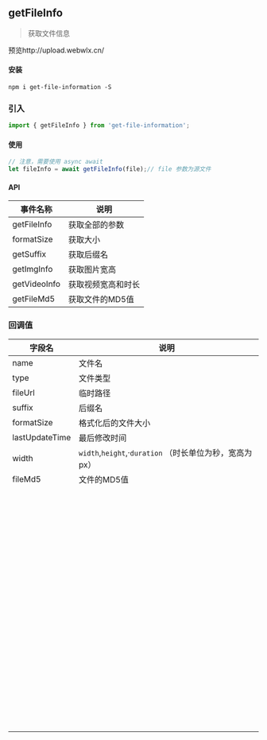 ## **getFileInfo**

> 获取文件信息

预览http://upload.webwlx.cn/

#### 安装

``` shell
npm i get-file-information -S
```

### 引入

``` js
import { getFileInfo } from 'get-file-information';
```

#### 使用

``` js
// 注意，需要使用 async await
let fileInfo = await getFileInfo(file);// file 参数为源文件
```

#### API

| 事件名称     | 说明               |
| ------------ | ------------------ |
| getFileInfo  | 获取全部的参数     |
| formatSize   | 获取大小           |
| getSuffix    | 获取后缀名         |
| getImgInfo   | 获取图片宽高       |
| getVideoInfo | 获取视频宽高和时长 |
| getFileMd5   | 获取文件的MD5值    |

### 回调值

| 字段名         | 说明                                                    |
| -------------- | ------------------------------------------------------- |
| name           | 文件名                                                  |
| type           | 文件类型                                                |
| fileUrl        | 临时路径                                                |
| suffix         | 后缀名                                                  |
| formatSize     | 格式化后的文件大小                                      |
| lastUpdateTime | 最后修改时间                                            |
| width          | `width`,`height`,·`duration` （时长单位为秒，宽高为px） |
| fileMd5        | 文件的MD5值                                             |
|                |                                                         |
|                |                                                         |
|                |                                                         |
|                |                                                         |
|                |                                                         |
|                |                                                         |
|                |                                                         |
|                |                                                         |
|                |                                                         |
|                |                                                         |
|                |                                                         |
|                |                                                         |
|                |                                                         |
|                |                                                         |
|                |                                                         |
|                |                                                         |
|                |                                                         |
|                |                                                         |
|                |                                                         |
|                |                                                         |
|                |                                                         |
|                |                                                         |
|                |                                                         |
|                |                                                         |
|                |                                                         |
|                |                                                         |
|                |                                                         |
|                |                                                         |
|                |                                                         |
|                |                                                         |
|                |                                                         |
|                |                                                         |
|                |                                                         |
|                |                                                         |
|                |                                                         |
|                |                                                         |
|                |                                                         |
|                |                                                         |
|                |                                                         |
|                |                                                         |
|                |                                                         |
|                |                                                         |
|                |                                                         |
|                |                                                         |
|                |                                                         |
|                |                                                         |
|                |                                                         |
|                |                                                         |
|                |                                                         |
|                |                                                         |
|                |                                                         |
|                |                                                         |
|                |                                                         |
|                |                                                         |
|                |                                                         |
|                |                                                         |
|                |                                                         |
|                |                                                         |
|                |                                                         |
|                |                                                         |
|                |                                                         |
|                |                                                         |
|                |                                                         |
|                |                                                         |
|                |                                                         |
|                |                                                         |
|                |                                                         |
|                |                                                         |
|                |                                                         |
|                |                                                         |
|                |                                                         |
|                |                                                         |
|                |                                                         |
|                |                                                         |
|                |                                                         |
|                |                                                         |
|                |                                                         |
|                |                                                         |
|                |                                                         |
|                |                                                         |
|                |                                                         |
|                |                                                         |

